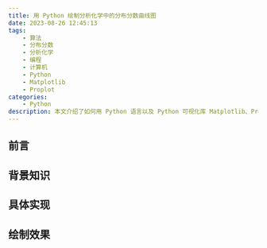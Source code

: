 ```yaml
---
title: 用 Python 绘制分析化学中的分布分数曲线图
date: 2023-08-26 12:45:13
tags:
	- 算法
	- 分布分数
	- 分析化学
	- 编程
	- 计算机
	- Python
	- Matplotlib
	- Proplot
categories: 
	- Python
description: 本文介绍了如何用 Python 语言以及 Python 可视化库 Matplotlib、Proplot 实现绘制分析化学中常见的分布分数-pH 曲线图
---
```


## 前言

## 背景知识

## 具体实现

## 绘制效果